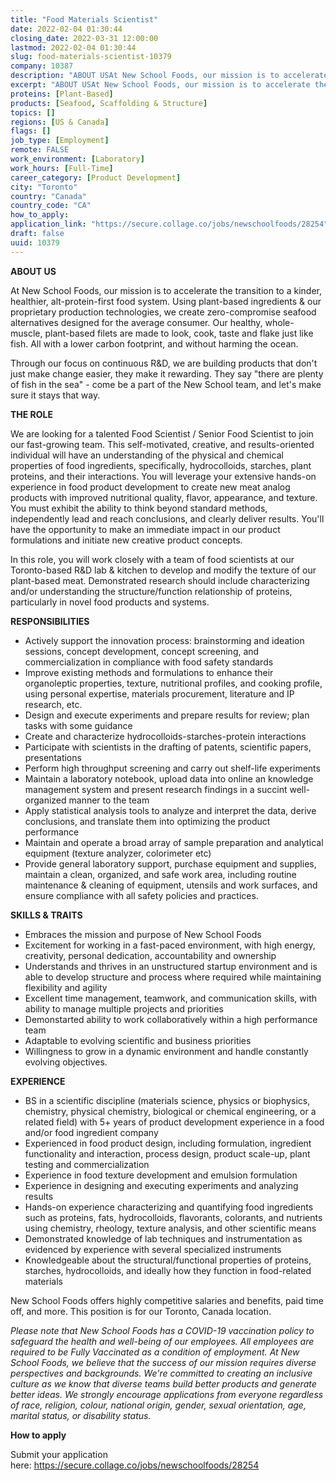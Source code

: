 ```yaml
---
title: "Food Materials Scientist"
date: 2022-02-04 01:30:44
closing_date: 2022-03-31 12:00:00
lastmod: 2022-02-04 01:30:44
slug: food-materials-scientist-10379
company: 10387
description: "ABOUT USAt New School Foods, our mission is to accelerate the transition to a kinder, healthier, alt-protein-first food system. Using plant-based ingredients & our proprietary production technologies, we create zero-compromise seafood alternatives designed for the average consumer. Our healthy, whole-muscle, plant-based filets are made to look, cook, taste and flake just like fish. All with a lower carbon footprint, and without harming the ocean."
excerpt: "ABOUT USAt New School Foods, our mission is to accelerate the transition to a kinder, healthier, alt-protein-first food system. Using plant-based ingredients & our proprietary production technologies, we create zero-compromise seafood alternatives designed for the average consumer. Our healthy, whole-muscle, plant-based filets are made to look, cook, taste and flake just like fish. All with a lower carbon footprint, and without harming the ocean."
proteins: [Plant-Based]
products: [Seafood, Scaffolding & Structure]
topics: []
regions: [US & Canada]
flags: []
job_type: [Employment]
remote: FALSE
work_environment: [Laboratory]
work_hours: [Full-Time]
career_category: [Product Development]
city: "Toronto"
country: "Canada"
country_code: "CA"
how_to_apply: 
application_link: "https://secure.collage.co/jobs/newschoolfoods/28254"
draft: false
uuid: 10379
---
```

**ABOUT US**

At New School Foods, our mission is to accelerate the transition to a
kinder, healthier, alt-protein-first food system. Using plant-based
ingredients & our proprietary production technologies, we create
zero-compromise seafood alternatives designed for the average consumer.
Our healthy, whole-muscle, plant-based filets are made to look, cook,
taste and flake just like fish. All with a lower carbon footprint, and
without harming the ocean.

Through our focus on continuous R&D, we are building products that don't
just make change easier, they make it rewarding. They say "there are
plenty of fish in the sea" - come be a part of the New School team, and
let's make sure it stays that way.

**THE ROLE**

We are looking for a talented Food Scientist / Senior Food Scientist to
join our fast-growing team. This self-motivated, creative, and
results-oriented individual will have an understanding of the physical
and chemical properties of food ingredients, specifically,
hydrocolloids, starches, plant proteins, and their interactions. You
will leverage your extensive hands-on experience in food product
development to create new meat analog products with improved nutritional
quality, flavor, appearance, and texture. You must exhibit the ability
to think beyond standard methods, independently lead and reach
conclusions, and clearly deliver results. You'll have the opportunity to
make an immediate impact in our product formulations and initiate new
creative product concepts.

In this role, you will work closely with a team of food scientists at
our Toronto-based R&D lab & kitchen to develop and modify the texture of
our plant-based meat. Demonstrated research should include
characterizing and/or understanding the structure/function relationship
of proteins, particularly in novel food products and systems.

**RESPONSIBILITIES**

-   Actively support the innovation process: brainstorming and ideation
    sessions, concept development, concept screening, and
    commercialization in compliance with food safety standards
-   Improve existing methods and formulations to enhance their
    organoleptic properties, texture, nutritional profiles, and cooking
    profile, using personal expertise, materials procurement, literature
    and IP research, etc.
-   Design and execute experiments and prepare results for review; plan
    tasks with some guidance
-   Create and characterize hydrocolloids-starches-protein interactions
-   Participate with scientists in the drafting of patents, scientific
    papers, presentations
-   Perform high throughput screening and carry out shelf-life
    experiments
-   Maintain a laboratory notebook, upload data into online an knowledge
    management system and present research findings in a succint
    well-organized manner to the team
-   Apply statistical analysis tools to analyze and interpret the data,
    derive conclusions, and translate them into optimizing the product
    performance
-   Maintain and operate a broad array of sample preparation and
    analytical equipment (texture analyzer, colorimeter etc)
-   Provide general laboratory support, purchase equipment and supplies,
    maintain a clean, organized, and safe work area, including routine
    maintenance & cleaning of equipment, utensils and work surfaces, and
    ensure compliance with all safety policies and practices.

**SKILLS & TRAITS**

-   Embraces the mission and purpose of New School Foods
-   Excitement for working in a fast-paced environment, with high
    energy, creativity, personal dedication, accountability and
    ownership
-   Understands and thrives in an unstructured startup environment and
    is able to develop structure and process where required while
    maintaining flexibility and agility
-   Excellent time management, teamwork, and communication skills, with
    ability to manage multiple projects and priorities
-   Demonstarted ability to work collaboratively within a high
    performance team
-   Adaptable to evolving scientific and business priorities
-   Willingness to grow in a dynamic environment and handle constantly
    evolving objectives.

**EXPERIENCE**

-   BS in a scientific discipline (materials science, physics or
    biophysics, chemistry, physical chemistry, biological or chemical
    engineering, or a related field) with 5+ years of product
    development experience in a food and/or food ingredient company
-   Experienced in food product design, including formulation,
    ingredient functionality and interaction, process design, product
    scale-up, plant testing and commercialization
-   Experience in food texture development and emulsion formulation
-   Experience in designing and executing experiments and analyzing
    results
-   Hands-on experience characterizing and quantifying food ingredients
    such as proteins, fats, hydrocolloids, flavorants, colorants, and
    nutrients using chemistry, rheology, texture analysis, and other
    scientific means
-   Demonstrated knowledge of lab techniques and instrumentation as
    evidenced by experience with several specialized instruments
-   Knowledgeable about the structural/functional properties of
    proteins, starches, hydrocolloids, and ideally how they function in
    food-related materials

New School Foods offers highly competitive salaries and benefits, paid
time off, and more. This position is for our Toronto, Canada location.

*Please note that New School Foods has a COVID-19 vaccination policy to
safeguard the health and well-being of our employees. All employees are
required to be Fully Vaccinated as a condition of employment. At New
School Foods, we believe that the success of our mission requires
diverse perspectives and backgrounds. We're committed to creating an
inclusive culture as we know that diverse teams build better products
and generate better ideas. We strongly encourage applications from
everyone regardless of race, religion, colour, national origin, gender,
sexual orientation, age, marital status, or disability status.*


**How to apply**


Submit your application
here: <https://secure.collage.co/jobs/newschoolfoods/28254>
